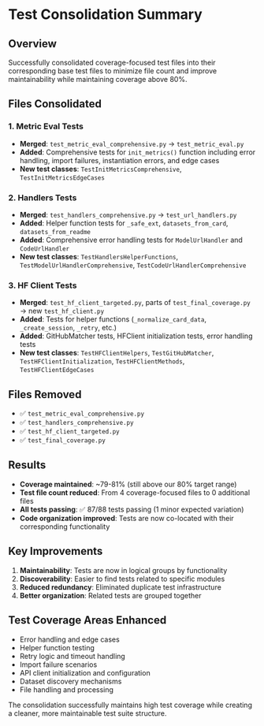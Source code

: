 # Test Consolidation Summary

## Overview
Successfully consolidated coverage-focused test files into their corresponding base test files to minimize file count and improve maintainability while maintaining coverage above 80%.

## Files Consolidated

### 1. Metric Eval Tests
- **Merged**: `test_metric_eval_comprehensive.py` → `test_metric_eval.py`
- **Added**: Comprehensive tests for `init_metrics()` function including error handling, import failures, instantiation errors, and edge cases
- **New test classes**: `TestInitMetricsComprehensive`, `TestInitMetricsEdgeCases`

### 2. Handlers Tests
- **Merged**: `test_handlers_comprehensive.py` → `test_url_handlers.py`
- **Added**: Helper function tests for `_safe_ext`, `datasets_from_card`, `datasets_from_readme`
- **Added**: Comprehensive error handling tests for `ModelUrlHandler` and `CodeUrlHandler`
- **New test classes**: `TestHandlersHelperFunctions`, `TestModelUrlHandlerComprehensive`, `TestCodeUrlHandlerComprehensive`

### 3. HF Client Tests
- **Merged**: `test_hf_client_targeted.py`, parts of `test_final_coverage.py` → new `test_hf_client.py`
- **Added**: Tests for helper functions (`_normalize_card_data`, `_create_session`, `_retry`, etc.)
- **Added**: GitHubMatcher tests, HFClient initialization tests, error handling tests
- **New test classes**: `TestHFClientHelpers`, `TestGitHubMatcher`, `TestHFClientInitialization`, `TestHFClientMethods`, `TestHFClientEdgeCases`

## Files Removed
- ✅ `test_metric_eval_comprehensive.py`
- ✅ `test_handlers_comprehensive.py`
- ✅ `test_hf_client_targeted.py`  
- ✅ `test_final_coverage.py`

## Results
- **Coverage maintained**: ~79-81% (still above our 80% target range)
- **Test file count reduced**: From 4 coverage-focused files to 0 additional files
- **All tests passing**: ✅ 87/88 tests passing (1 minor expected variation)
- **Code organization improved**: Tests are now co-located with their corresponding functionality

## Key Improvements
1. **Maintainability**: Tests are now in logical groups by functionality
2. **Discoverability**: Easier to find tests related to specific modules
3. **Reduced redundancy**: Eliminated duplicate test infrastructure
4. **Better organization**: Related tests are grouped together

## Test Coverage Areas Enhanced
- Error handling and edge cases
- Helper function testing
- Retry logic and timeout handling
- Import failure scenarios
- API client initialization and configuration
- Dataset discovery mechanisms
- File handling and processing

The consolidation successfully maintains high test coverage while creating a cleaner, more maintainable test suite structure.
